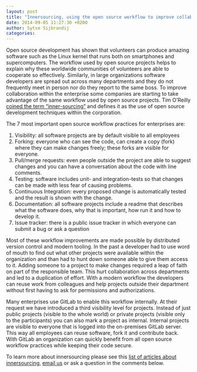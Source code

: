 ```yaml
---
layout: post
title: "Innersourcing, using the open source workflow to improve collaboration within an organization"
date: 2014-09-05 11:27:30 +0200
author: Sytse Sijbrandij
categories: 
---
```


Open source development has shown that volunteers can produce amazing software such as the Linux kernel that runs both on smartphones and supercomputers.
The workflow used by open source projects helps to explain why these worldwide communities of volunteers are able to cooperate so effectively.
Similarly, in large organizations software developers are spread out across many departments and they do not frequently meet in person nor do they report to the same boss.
To improve collaboration within the enterprise some companies are starting to take advantage of the same workflow used by open source projects.
Tim O’Reilly [coined the term “inner-sourcing”](http://www.oreillynet.com/pub/a/oreilly/ask_tim/2000/opengl_1200.html) and defines it as the use of open source development techniques within the corporation.

The 7 most important open source workflow practices for enterprises are:

1. Visibility: all software projects are by default visible to all employees
1. Forking: everyone who can see the code, can create a copy (fork) where they can make changes freely; these forks are visible for everyone.
1. Pull/merge requests: even people outside the project are able to suggest changes and you can have a conversation about the code with line comments.
1. Testing: software includes unit- and integration-tests so that changes can be made with less fear of causing problems.
1. Continuous Integration: every proposed change is automatically tested and the result is shown with the change.
1. Documentation: all software projects include a readme that describes what the software does, why that is important, how run it and how to develop it.
1. Issue tracker: there is a public issue tracker in which everyone can submit a bug or ask a question

Most of these workflow improvements are made possible by distributed version control and modern tooling.
In the past a developer had to use word of mouth to find out what other projects were available within the organization and than had to hunt down someone able to give them access to it.
Adding someone to a project to make changes required a leap of faith on part of the responsible team.
This hurt collaboration across departments and led to a duplication of effort.
With a modern workflow the developers can reuse work from colleagues and help projects outside their department without first having to ask for permissions and authorizations.

Many enterprises use GitLab to enable this workflow internally.
At their request we have introduced a third visibility level for projects.
Instead of just public projects (visible to the whole world) or private projects (visible only to the participants) you can also mark a project as internal.
Internal projects are visible to everyone that is logged into the on-premises GitLab server.
This way all employees can reuse software, fork it and contribute back.
With GitLab an organization can quickly benefit from all open source workflow practices while keeping their code secure.

To learn more about innersourcing please see this [list of articles about innersourcing](http://www.inner-sourcing.com/wiki/inner-source-wiki/), [email us](mailto:contact@gitlab.com) or ask a question in the comments below.